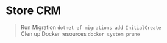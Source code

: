 # Store CRM

> Run Migration `dotnet ef migrations add InitialCreate`  
> Clen up Docker resources `docker system prune`